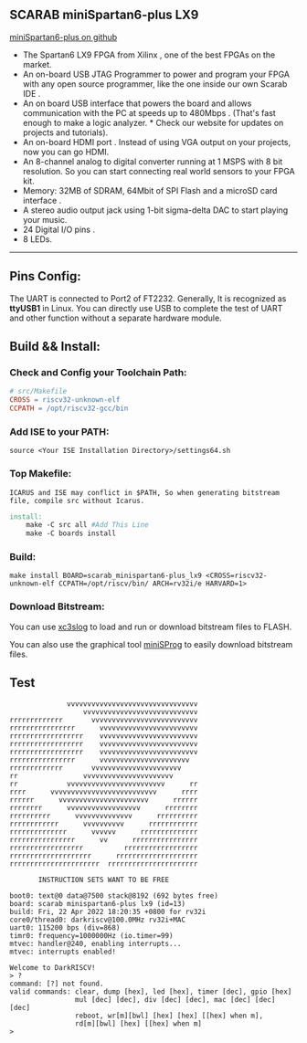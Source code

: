 ## SCARAB miniSpartan6-plus LX9

[miniSpartan6-plus on github](https://github.com/scarabhardware/miniSpartan6-plus)
* The Spartan6 LX9 FPGA from Xilinx , one of the best FPGAs on the market.
* An on-board USB JTAG Programmer to power and program your FPGA with any open source programmer, like the one inside our own Scarab IDE .  
* An on board USB interface that powers the board and allows communication with the PC at speeds up to 480Mbps . (That's fast enough to make a logic analyzer. * Check our website for updates on projects and tutorials).
* An on-board HDMI port . Instead of using VGA output on your projects, now you can go HDMI.
* An 8-channel analog to digital converter running at 1 MSPS with 8 bit resolution. So you can start connecting real world sensors to your FPGA kit.
* Memory: 32MB of SDRAM, 64Mbit of SPI Flash and a microSD card interface .
* A stereo audio output jack using 1-bit sigma-delta DAC to start playing your music.
* 24 Digital I/O pins .
* 8 LEDs.
-------

## Pins Config:
The UART is connected to Port2 of FT2232.
Generally, It is recognized as **ttyUSB1** in Linux.
You can directly use USB to complete the test of UART and other function without a separate hardware module.

## Build && Install:
### Check and Config your Toolchain Path:
``` Makefile
# src/Makefile
CROSS = riscv32-unknown-elf
CCPATH = /opt/riscv32-gcc/bin
```

### Add ISE to your PATH:
``` shell
source <Your ISE Installation Directory>/settings64.sh
```

### Top Makefile:
 	ICARUS and ISE may conflict in $PATH, So when generating bitstream file, compile src without Icarus.
``` Makefile
install:
	make -C src all #Add This Line
	make -C boards install
```

### Build:
``` shell
make install BOARD=scarab_minispartan6-plus_lx9 <CROSS=riscv32-unknown-elf CCPATH=/opt/riscv/bin/ ARCH=rv32i/e HARVARD=1>
```

### Download Bitstream:
You can use [xc3slog](http://xc3sprog.sourceforge.net/) to load and run or download bitstream files to FLASH.

You can also use the graphical tool [miniSProg](https://github.com/vgegok/miniSProg) to easily download bitstream files.

## Test
```
              vvvvvvvvvvvvvvvvvvvvvvvvvvvvvvvv
                  vvvvvvvvvvvvvvvvvvvvvvvvvvvv
rrrrrrrrrrrrr       vvvvvvvvvvvvvvvvvvvvvvvvvv
rrrrrrrrrrrrrrrr      vvvvvvvvvvvvvvvvvvvvvvvv
rrrrrrrrrrrrrrrrrr    vvvvvvvvvvvvvvvvvvvvvvvv
rrrrrrrrrrrrrrrrrr    vvvvvvvvvvvvvvvvvvvvvvvv
rrrrrrrrrrrrrrrrrr    vvvvvvvvvvvvvvvvvvvvvvvv
rrrrrrrrrrrrrrrr      vvvvvvvvvvvvvvvvvvvvvv  
rrrrrrrrrrrrr       vvvvvvvvvvvvvvvvvvvvvv    
rr                vvvvvvvvvvvvvvvvvvvvvv      
rr            vvvvvvvvvvvvvvvvvvvvvvvv      rr
rrrr      vvvvvvvvvvvvvvvvvvvvvvvvvv      rrrr
rrrrrr      vvvvvvvvvvvvvvvvvvvvvv      rrrrrr
rrrrrrrr      vvvvvvvvvvvvvvvvvv      rrrrrrrr
rrrrrrrrrr      vvvvvvvvvvvvvv      rrrrrrrrrr
rrrrrrrrrrrr      vvvvvvvvvv      rrrrrrrrrrrr
rrrrrrrrrrrrrr      vvvvvv      rrrrrrrrrrrrrr
rrrrrrrrrrrrrrrr      vv      rrrrrrrrrrrrrrrr
rrrrrrrrrrrrrrrrrr          rrrrrrrrrrrrrrrrrr
rrrrrrrrrrrrrrrrrrrr      rrrrrrrrrrrrrrrrrrrr
rrrrrrrrrrrrrrrrrrrrrr  rrrrrrrrrrrrrrrrrrrrrr

       INSTRUCTION SETS WANT TO BE FREE

boot0: text@0 data@7500 stack@8192 (692 bytes free)
board: scarab minispartan6-plus lx9 (id=13)
build: Fri, 22 Apr 2022 18:20:35 +0800 for rv32i
core0/thread0: darkriscv@100.0MHz rv32i+MAC
uart0: 115200 bps (div=868)
timr0: frequency=1000000Hz (io.timer=99)
mtvec: handler@240, enabling interrupts...
mtvec: interrupts enabled!

Welcome to DarkRISCV!
> ?
command: [?] not found.
valid commands: clear, dump [hex], led [hex], timer [dec], gpio [hex]
                mul [dec] [dec], div [dec] [dec], mac [dec] [dec] [dec]
                reboot, wr[m][bwl] [hex] [hex] [[hex] when m],
                rd[m][bwl] [hex] [[hex] when m]
> 
```